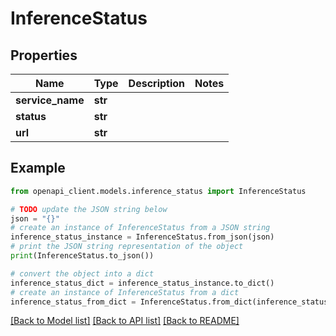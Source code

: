 # InferenceStatus


## Properties

Name | Type | Description | Notes
------------ | ------------- | ------------- | -------------
**service_name** | **str** |  | 
**status** | **str** |  | 
**url** | **str** |  | 

## Example

```python
from openapi_client.models.inference_status import InferenceStatus

# TODO update the JSON string below
json = "{}"
# create an instance of InferenceStatus from a JSON string
inference_status_instance = InferenceStatus.from_json(json)
# print the JSON string representation of the object
print(InferenceStatus.to_json())

# convert the object into a dict
inference_status_dict = inference_status_instance.to_dict()
# create an instance of InferenceStatus from a dict
inference_status_from_dict = InferenceStatus.from_dict(inference_status_dict)
```
[[Back to Model list]](../README.md#documentation-for-models) [[Back to API list]](../README.md#documentation-for-api-endpoints) [[Back to README]](../README.md)


